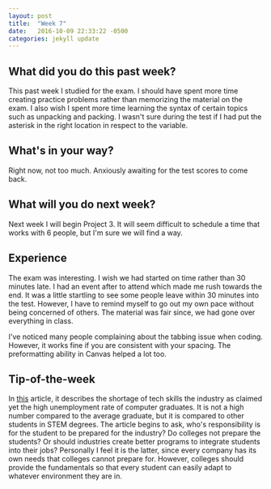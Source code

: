 ```yaml
---
layout: post
title:  "Week 7"
date:   2016-10-09 22:33:22 -0500
categories: jekyll update
---
```

## What did you do this past week?

This past week I studied for the exam. I should have spent more time creating practice problems rather than memorizing the material on the exam. I also wish I spent more time learning the syntax of certain topics such as unpacking and packing. I wasn't sure during the test if I had put the asterisk in the right location in respect to the variable.

## What's in your way?

Right now, not too much. Anxiously awaiting for the test scores to come back.

## What will you do next week?

Next week I will begin Project 3. It will seem difficult to schedule a time that works with 6 people, but I'm sure we will find a way.

## Experience

The exam was interesting. I wish we had started on time rather than 30 minutes late. I had an event after to attend which made me rush towards the end. It was a little startling to see some people leave within 30 minutes into the test. However, I have to remind myself to go out my own pace without being concerned of others. The material was fair since, we had gone over everything in class.

I've noticed many people complaining about the tabbing issue when coding. However, it works fine if you are consistent with your spacing. The preformatting ability in Canvas helped a lot too.

## Tip-of-the-week
In <a href="http://www.techrepublic.com/article/if-theres-a-tech-skills-shortage-why-are-so-many-computer-graduates-unemployed/" target = "_blank"> this</a> article, it describes the shortage of tech skills the industry as claimed yet the high unemployment rate of computer graduates. It is not a high number compared to the average graduate, but it is compared to other students in STEM degrees. The article begins to ask, who's responsibility is for the student to be prepared for the industry? Do colleges not prepare the students? Or should industries create better programs to integrate students into their jobs? Personally I feel it is the latter, since every company has its own needs that colleges cannot prepare for. However, colleges should provide the fundamentals so that every student can easily adapt to whatever environment they are in.
